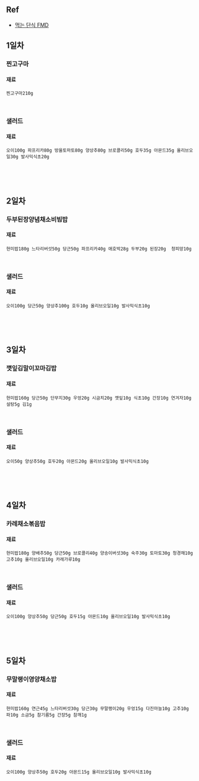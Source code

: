 ## Ref
- [먹는 단식 FMD](https://book.naver.com/bookdb/book_detail.nhn?bid=15303766)

## 1일차

### 찐고구마

#### 재료
```
찐고구마210g 
```
<br />

### 샐러드

#### 재료
```
오이100g 파프리카80g 방울토마토80g 양상추80g 브로콜리50g 호두35g 아몬드35g 올리브오일30g 발사믹식초20g
```
<br />
<br />
<br />

## 2일차

### 두부된장양념채소비빔밥

#### 재료
```
현미밥180g 느타리버섯50g 당근50g 파프리카40g 애호박28g 두부20g 된장20g  청피망10g
```
<br />

### 샐러드

#### 재료
```
오이100g 당근50g 양상추100g 호두10g 올리브오일10g 발사믹식초10g
```
<br />
<br />
<br />

## 3일차

### 깻잎김말이꼬마김밥

#### 재료
```
현미밥160g 당근50g 단무지30g 우엉20g 시금치20g 깻잎10g 식초10g 간장10g 연겨자10g 설탕5g 김1g
```
<br />

### 샐러드

#### 재료
```
오이50g 양상추50g 호두20g 아몬드20g 올리브오일10g 발사믹식초10g
```
<br />
<br />
<br />

## 4일차

### 카레채소볶음밥

#### 재료
```
현미밥180g 양배추50g 당근50g 브로콜리40g 양송이버섯30g 숙주30g 토마토30g 청경채10g 고추10g 올리브오일10g 카레가루10g
```
<br />

### 샐러드

#### 재료
```
오이100g 양상추50g 당근50g 호두15g 아몬드10g 올리브오일10g 발사믹식초10g
```
<br />
<br />
<br />

## 5일차

### 무말랭이영양채소밥

#### 재료
```
현미밥160g 연근45g 느타리버섯30g 당근30g 무말랭이20g 우엉15g 다진마늘10g 고추10g 파10g 소금5g 참기름5g 간장5g 참깨1g 
```
<br />

### 샐러드

#### 재료
```
오이100g 양상추50g 호두20g 아몬드15g 올리브오일10g 발사믹식초10g
```
